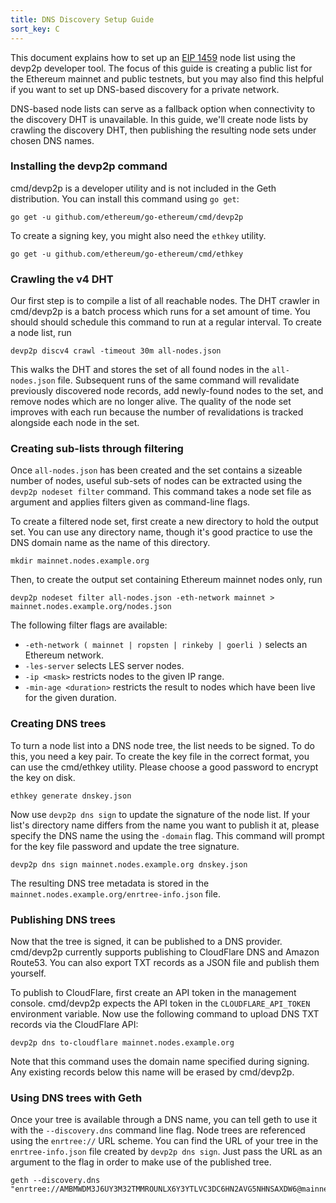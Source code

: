 ```yaml
---
title: DNS Discovery Setup Guide
sort_key: C
---
```


This document explains how to set up an [EIP 1459][dns-eip] node list using the devp2p
developer tool. The focus of this guide is creating a public list for the Ethereum mainnet
and public testnets, but you may also find this helpful if you want to set up DNS-based
discovery for a private network.

DNS-based node lists can serve as a fallback option when connectivity to the discovery DHT
is unavailable. In this guide, we'll create node lists by crawling the discovery DHT, then
publishing the resulting node sets under chosen DNS names.

### Installing the devp2p command

cmd/devp2p is a developer utility and is not included in the Geth distribution. You can
install this command using `go get`:

```shell
go get -u github.com/ethereum/go-ethereum/cmd/devp2p
```

To create a signing key, you might also need the `ethkey` utility.

```shell
go get -u github.com/ethereum/go-ethereum/cmd/ethkey
```

### Crawling the v4 DHT

Our first step is to compile a list of all reachable nodes. The DHT crawler in cmd/devp2p
is a batch process which runs for a set amount of time. You should should schedule this command
to run at a regular interval. To create a node list, run

```shell
devp2p discv4 crawl -timeout 30m all-nodes.json
```

This walks the DHT and stores the set of all found nodes in the `all-nodes.json` file.
Subsequent runs of the same command will revalidate previously discovered node records,
add newly-found nodes to the set, and remove nodes which are no longer alive. The quality
of the node set improves with each run because the number of revalidations is tracked
alongside each node in the set.

### Creating sub-lists through filtering

Once `all-nodes.json` has been created and the set contains a sizeable number of nodes,
useful sub-sets of nodes can be extracted using the `devp2p nodeset filter` command. This
command takes a node set file as argument and applies filters given as command-line flags.

To create a filtered node set, first create a new directory to hold the output set. You
can use any directory name, though it's good practice to use the DNS domain name as the
name of this directory.

```shell
mkdir mainnet.nodes.example.org
```

Then, to create the output set containing Ethereum mainnet nodes only, run

```shell
devp2p nodeset filter all-nodes.json -eth-network mainnet > mainnet.nodes.example.org/nodes.json
```

The following filter flags are available:

* `-eth-network ( mainnet | ropsten | rinkeby | goerli )` selects an Ethereum network.
* `-les-server` selects LES server nodes.
* `-ip <mask>` restricts nodes to the given IP range.
* `-min-age <duration>` restricts the result to nodes which have been live for the
  given duration.

### Creating DNS trees

To turn a node list into a DNS node tree, the list needs to be signed. To do this, you
need a key pair. To create the key file in the correct format, you can use the cmd/ethkey
utility. Please choose a good password to encrypt the key on disk.

```shell
ethkey generate dnskey.json
```

Now use `devp2p dns sign` to update the signature of the node list. If your list's
directory name differs from the name you want to publish it at, please specify the DNS
name the using the `-domain` flag. This command will prompt for the key file password and
update the tree signature.

```shell
devp2p dns sign mainnet.nodes.example.org dnskey.json
```

The resulting DNS tree metadata is stored in the
`mainnet.nodes.example.org/enrtree-info.json` file.

### Publishing DNS trees

Now that the tree is signed, it can be published to a DNS provider. cmd/devp2p currently
supports publishing to CloudFlare DNS and Amazon Route53. You can also export TXT records
as a JSON file and publish them yourself.

To publish to CloudFlare, first create an API token in the management console. cmd/devp2p
expects the API token in the `CLOUDFLARE_API_TOKEN` environment variable. Now use the
following command to upload DNS TXT records via the CloudFlare API:

```shell
devp2p dns to-cloudflare mainnet.nodes.example.org
```

Note that this command uses the domain name specified during signing. Any existing records
below this name will be erased by cmd/devp2p.

### Using DNS trees with Geth

Once your tree is available through a DNS name, you can tell geth to use it with the
`--discovery.dns` command line flag. Node trees are referenced using the `enrtree://` URL
scheme. You can find the URL of your tree in the `enrtree-info.json` file created by
`devp2p dns sign`. Just pass the URL as an argument to the flag in order to make use of
the published tree.

```shell
geth --discovery.dns "enrtree://AMBMWDM3J6UY3M32TMMROUNLX6Y3YTLVC3DC6HN2AVG5NHNSAXDW6@mainnet.nodes.example.org"
```

[dns-eip]: https://eips.ethereum.org/EIPS/eip-1459
